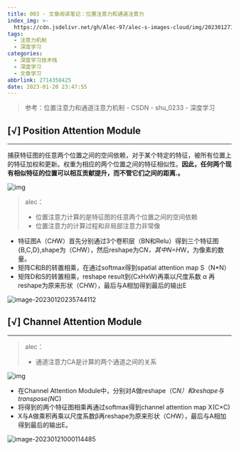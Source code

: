 ```yaml
---
title: 003 - 文章阅读笔记：位置注意力和通道注意力
index_img: >-
  https://cdn.jsdelivr.net/gh/Alec-97/alec-s-images-cloud/img/202301271615223.png
tags:
  - 注意力机制
  - 深度学习
categories:
  - 深度学习技术栈
  - 深度学习
  - 文章学习
abbrlink: 2714358425
date: 2023-01-20 23:47:55
---
```


> 参考：位置注意力和通道注意力机制 - CSDN - shu_0233 - 深度学习

## [√] Position Attention Module

---

捕获特征图的任意两个位置之间的空间依赖，对于某个特定的特征，被所有位置上的特征加权和更新。权重为相应的两个位置之间的特征相似性。**因此，任何两个现有相似特征的位置可以相互贡献提升，而不管它们之间的距离.。**

![img](https://cdn.jsdelivr.net/gh/Alec-97/alec-s-images-cloud/img/202301271615223.png)

> alec：
>
> - 位置注意力计算的是特征图的任意两个位置之间的空间依赖
> - 位置注意力的计算过程和非局部注意力非常像

- 特征图A（C*H*W）首先分别通过3个卷积层（BN和Relu）得到三个特征图{B,C,D},shape为（C*H*W），然后reshape为C*N，其中N=H*W，为像素的数量。
- 矩阵C和B的转置相乘，在通过softmax得到spatial attention map S（N*N）
- 矩阵D和S的转置相乘，reshape result到(CxHxW)再乘以尺度系数 α 再reshape为原来形状（C*H*W），最后与A相加得到最后的输出E

![image-20230120235744112](https://cdn.jsdelivr.net/gh/Alec-97/alec-s-images-cloud/img/202301271615224.png)

## [√] Channel Attention Module

---

> alec：
>
> - 通道注意力CA是计算的两个通道之间的关系

![img](https://cdn.jsdelivr.net/gh/Alec-97/alec-s-images-cloud/img/202301271615225.png)

- 在Channel Attention Module中，分别对A做reshape（C*N）和reshape与transpose(N*C)
- 将得到的两个特征图相乘再通过softmax得到channel attention map X(C×C)
- X与A做乘积再乘以尺度系数β再reshape为原来形状（C*H*W），最后与A相加得到最后的输出E。



![image-20230121000114485](https://cdn.jsdelivr.net/gh/Alec-97/alec-s-images-cloud/img/202301271615226.png)









